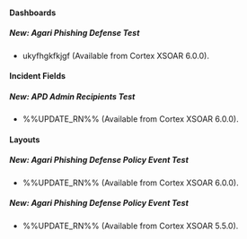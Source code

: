 
#### Dashboards
##### New: Agari Phishing Defense Test
- ukyfhgkfkjgf (Available from Cortex XSOAR 6.0.0).

#### Incident Fields
##### New: APD Admin Recipients Test
- %%UPDATE_RN%% (Available from Cortex XSOAR 6.0.0).

#### Layouts
##### New: Agari Phishing Defense Policy Event Test
- %%UPDATE_RN%% (Available from Cortex XSOAR 6.0.0).
##### New: Agari Phishing Defense Policy Event Test
- %%UPDATE_RN%% (Available from Cortex XSOAR 5.5.0).
